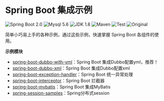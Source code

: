 Spring Boot 集成示例
=========================

![Spring Boot 2.0](https://img.shields.io/badge/Spring%20Boot-2.0-brightgreen.svg)
![Mysql 5.6](https://img.shields.io/badge/Mysql-5.6-blue.svg)
![JDK 1.8](https://img.shields.io/badge/JDK-1.8-brightgreen.svg)
![Maven](https://img.shields.io/badge/Maven-3.5.0-yellowgreen.svg)
![Test](https://img.shields.io/badge/Test-OK-green.svg)
![Original](https://img.shields.io/badge/Original-yushouling-blue.svg)

 
简单小巧易上手的各种示例，通过这些示例，快速掌握 Spring Boot 各组件的使用。


**示例模块**

- [spring-boot-dubbo-with-yml](https://github.com/yushouling/spring-boot-dubbo-with-yml)：Spring Boot 集成Dubbo配置yml，推荐！
- [spring-boot-dubbo-xml](https://github.com/yushouling/spring-boot-samples/tree/master/spring-boot-dubbo-xml)：Spring Boot 集成Dubbo配置xml
- [spring-boot-exception-handler](https://github.com/yushouling/spring-boot-samples/tree/master/spring-boot-exception-handler)：Spring Boot 统一异常处理
- [spring-boot-interceptor](https://github.com/yushouling/spring-boot-samples/tree/master/spring-boot-interceptor)：Spring Boot 拦截器
- [spring-boot-mybatis](https://github.com/yushouling/spring-boot-samples/tree/master/spring-boot-mybatis)：Spring Boot 集成MyBatis
- [spring-session-samples](https://github.com/yushouling/spring-boot-samples/tree/master/spring-session-samples)：Spring分布式session
